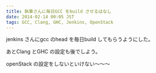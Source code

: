 ```yaml
---
title: 執事さんに毎日GCC をbuild させるはなし
date: 2014-02-14 00:05 JST
tags: GCC, Clang, GHC, Jenkins, OpenStack
---
```


jenkins さんにgcc のhead を毎日build してもらうようにした。

あとClang とGHC の設定も後でしよう。

openStack の設定をしないといけない〜〜〜
